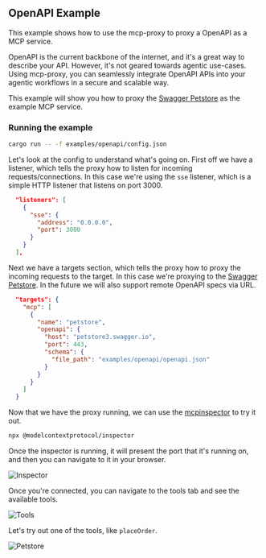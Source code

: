 ## OpenAPI Example

This example shows how to use the mcp-proxy to proxy a OpenAPI as a MCP service.

OpenAPI is the current backbone of the internet, and it's a great way to describe your API. However, it's not geared towards agentic use-cases. Using mcp-proxy, you can seamlessly integrate OpenAPI APIs into your agentic workflows in a secure and scalable way.

This example will show you how to proxy the [Swagger Petstore](https://petstore3.swagger.io) as the example MCP service.

### Running the example

```bash
cargo run -- -f examples/openapi/config.json
```

Let's look at the config to understand what's going on. First off we have a listener, which tells the proxy how to listen for incoming requests/connections. In this case we're using the `sse` listener, which is a simple HTTP listener that listens on port 3000.
```json
  "listeners": [
    {
      "sse": {
        "address": "0.0.0.0",
        "port": 3000
      }
    }
  ],
```

Next we have a targets section, which tells the proxy how to proxy the incoming requests to the target. In this case we're proxying to the [Swagger Petstore](https://petstore3.swagger.io). In the future we will also support remote OpenAPI specs via URL.
```json
  "targets": {
    "mcp": [
      {
        "name": "petstore",
        "openapi": {
          "host": "petstore3.swagger.io",
          "port": 443,
          "schema": {
            "file_path": "examples/openapi/openapi.json"
          }
        }
      }
    ]
  }
```

Now that we have the proxy running, we can use the [mcpinspector](https://github.com/modelcontextprotocol/inspector) to try it out.
```bash
npx @modelcontextprotocol/inspector
```

Once the inspector is running, it will present the port that it's running on, and then you can navigate to it in your browser.

![Inspector](./img/connect.png)

Once you're connected, you can navigate to the tools tab and see the available tools.

![Tools](./img/tools.png)

Let's try out one of the tools, like `placeOrder`.

![Petstore](./img/call.png)

